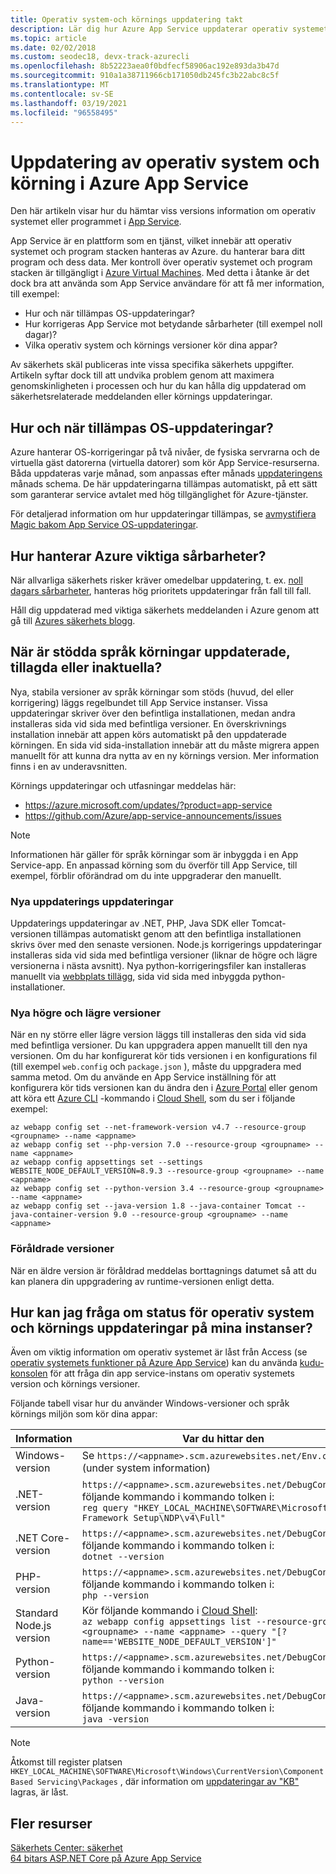 ```yaml
---
title: Operativ system-och körnings uppdatering takt
description: Lär dig hur Azure App Service uppdaterar operativ systemet och körnings miljön, vilka körningar och korrigerings nivåer dina appar har och hur du kan få uppdaterings meddelanden.
ms.topic: article
ms.date: 02/02/2018
ms.custom: seodec18, devx-track-azurecli
ms.openlocfilehash: 8b52223aea0f0bdfecf58906ac192e893da3b47d
ms.sourcegitcommit: 910a1a38711966cb171050db245fc3b22abc8c5f
ms.translationtype: MT
ms.contentlocale: sv-SE
ms.lasthandoff: 03/19/2021
ms.locfileid: "96558495"
---
```

# <a name="os-and-runtime-patching-in-azure-app-service"></a>Uppdatering av operativ system och körning i Azure App Service

Den här artikeln visar hur du hämtar viss versions information om operativ systemet eller programmet i [App Service](overview.md). 

App Service är en plattform som en tjänst, vilket innebär att operativ systemet och program stacken hanteras av Azure. du hanterar bara ditt program och dess data. Mer kontroll över operativ systemet och program stacken är tillgängligt i [Azure Virtual Machines](../virtual-machines/index.yml). Med detta i åtanke är det dock bra att använda som App Service användare för att få mer information, till exempel:

-   Hur och när tillämpas OS-uppdateringar?
-   Hur korrigeras App Service mot betydande sårbarheter (till exempel noll dagar)?
-   Vilka operativ system och körnings versioner kör dina appar?

Av säkerhets skäl publiceras inte vissa specifika säkerhets uppgifter. Artikeln syftar dock till att undvika problem genom att maximera genomskinligheten i processen och hur du kan hålla dig uppdaterad om säkerhetsrelaterade meddelanden eller körnings uppdateringar.

## <a name="how-and-when-are-os-updates-applied"></a>Hur och när tillämpas OS-uppdateringar?

Azure hanterar OS-korrigeringar på två nivåer, de fysiska servrarna och de virtuella gäst datorerna (virtuella datorer) som kör App Service-resurserna. Båda uppdateras varje månad, som anpassas efter månads [uppdateringens](/security-updates/) månads schema. De här uppdateringarna tillämpas automatiskt, på ett sätt som garanterar service avtalet med hög tillgänglighet för Azure-tjänster. 

För detaljerad information om hur uppdateringar tillämpas, se [avmystifiera Magic bakom App Service OS-uppdateringar](https://azure.github.io/AppService/2018/01/18/Demystifying-the-magic-behind-App-Service-OS-updates.html).

## <a name="how-does-azure-deal-with-significant-vulnerabilities"></a>Hur hanterar Azure viktiga sårbarheter?

När allvarliga säkerhets risker kräver omedelbar uppdatering, t. ex. [noll dagars sårbarheter](https://wikipedia.org/wiki/Zero-day_(computing)), hanteras hög prioritets uppdateringar från fall till fall.

Håll dig uppdaterad med viktiga säkerhets meddelanden i Azure genom att gå till [Azures säkerhets blogg](https://azure.microsoft.com/blog/topics/security/). 

## <a name="when-are-supported-language-runtimes-updated-added-or-deprecated"></a>När är stödda språk körningar uppdaterade, tillagda eller inaktuella?

Nya, stabila versioner av språk körningar som stöds (huvud, del eller korrigering) läggs regelbundet till App Service instanser. Vissa uppdateringar skriver över den befintliga installationen, medan andra installeras sida vid sida med befintliga versioner. En överskrivnings installation innebär att appen körs automatiskt på den uppdaterade körningen. En sida vid sida-installation innebär att du måste migrera appen manuellt för att kunna dra nytta av en ny körnings version. Mer information finns i en av underavsnitten.

Körnings uppdateringar och utfasningar meddelas här:

- https://azure.microsoft.com/updates/?product=app-service 
- https://github.com/Azure/app-service-announcements/issues

> [!NOTE] 
> Informationen här gäller för språk körningar som är inbyggda i en App Service-app. En anpassad körning som du överför till App Service, till exempel, förblir oförändrad om du inte uppgraderar den manuellt.
>
>

### <a name="new-patch-updates"></a>Nya uppdaterings uppdateringar

Uppdaterings uppdateringar av .NET, PHP, Java SDK eller Tomcat-versionen tillämpas automatiskt genom att den befintliga installationen skrivs över med den senaste versionen. Node.js korrigerings uppdateringar installeras sida vid sida med befintliga versioner (liknar de högre och lägre versionerna i nästa avsnitt). Nya python-korrigeringsfiler kan installeras manuellt via [webbplats tillägg](https://azure.microsoft.com/blog/azure-web-sites-extensions/), sida vid sida med inbyggda python-installationer.

### <a name="new-major-and-minor-versions"></a>Nya högre och lägre versioner

När en ny större eller lägre version läggs till installeras den sida vid sida med befintliga versioner. Du kan uppgradera appen manuellt till den nya versionen. Om du har konfigurerat kör tids versionen i en konfigurations fil (till exempel `web.config` och `package.json` ), måste du uppgradera med samma metod. Om du använde en App Service inställning för att konfigurera kör tids versionen kan du ändra den i [Azure Portal](https://portal.azure.com) eller genom att köra ett [Azure CLI](/cli/azure/get-started-with-azure-cli) -kommando i [Cloud Shell](../cloud-shell/overview.md), som du ser i följande exempel:

```azurecli-interactive
az webapp config set --net-framework-version v4.7 --resource-group <groupname> --name <appname>
az webapp config set --php-version 7.0 --resource-group <groupname> --name <appname>
az webapp config appsettings set --settings WEBSITE_NODE_DEFAULT_VERSION=8.9.3 --resource-group <groupname> --name <appname>
az webapp config set --python-version 3.4 --resource-group <groupname> --name <appname>
az webapp config set --java-version 1.8 --java-container Tomcat --java-container-version 9.0 --resource-group <groupname> --name <appname>
```

### <a name="deprecated-versions"></a>Föråldrade versioner  

När en äldre version är föråldrad meddelas borttagnings datumet så att du kan planera din uppgradering av runtime-versionen enligt detta. 

## <a name="how-can-i-query-os-and-runtime-update-status-on-my-instances"></a>Hur kan jag fråga om status för operativ system och körnings uppdateringar på mina instanser?  

Även om viktig information om operativ systemet är låst från Access (se [operativ systemets funktioner på Azure App Service](operating-system-functionality.md)) kan du använda [kudu-konsolen](https://github.com/projectkudu/kudu/wiki/Kudu-console) för att fråga din app service-instans om operativ systemets version och körnings versioner. 

Följande tabell visar hur du använder Windows-versioner och språk körnings miljön som kör dina appar:

| Information | Var du hittar den | 
|-|-|
| Windows-version | Se `https://<appname>.scm.azurewebsites.net/Env.cshtml` (under system information) |
| .NET-version | `https://<appname>.scm.azurewebsites.net/DebugConsole`Kör följande kommando i kommando tolken i: <br>`reg query "HKEY_LOCAL_MACHINE\SOFTWARE\Microsoft\NET Framework Setup\NDP\v4\Full"` |
| .NET Core-version | `https://<appname>.scm.azurewebsites.net/DebugConsole`Kör följande kommando i kommando tolken i: <br> `dotnet --version` |
| PHP-version | `https://<appname>.scm.azurewebsites.net/DebugConsole`Kör följande kommando i kommando tolken i: <br> `php --version` |
| Standard Node.js version | Kör följande kommando i [Cloud Shell](../cloud-shell/overview.md): <br> `az webapp config appsettings list --resource-group <groupname> --name <appname> --query "[?name=='WEBSITE_NODE_DEFAULT_VERSION']"` |
| Python-version | `https://<appname>.scm.azurewebsites.net/DebugConsole`Kör följande kommando i kommando tolken i: <br> `python --version` |  
| Java-version | `https://<appname>.scm.azurewebsites.net/DebugConsole`Kör följande kommando i kommando tolken i: <br> `java -version` |  

> [!NOTE]  
> Åtkomst till register platsen `HKEY_LOCAL_MACHINE\SOFTWARE\Microsoft\Windows\CurrentVersion\Component Based Servicing\Packages` , där information om [uppdateringar av "KB"](/security-updates/SecurityBulletins/securitybulletins) lagras, är låst.
>
>

## <a name="more-resources"></a>Fler resurser

[Säkerhets Center: säkerhet](https://www.microsoft.com/en-us/trustcenter/security)  
[64 bitars ASP.NET Core på Azure App Service](https://gist.github.com/glennc/e705cd85c9680d6a8f1bdb62099c7ac7)
